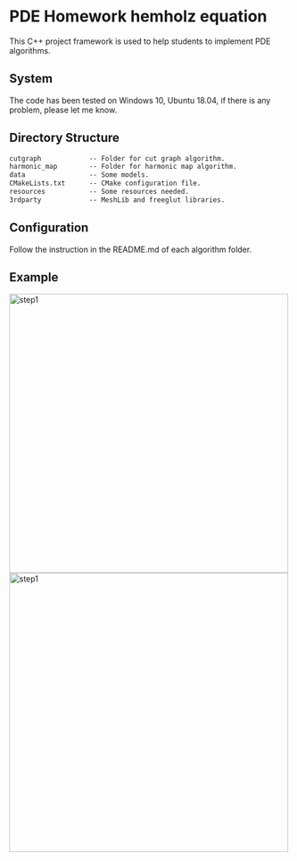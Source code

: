 # PDE Homework hemholz equation

This C++ project framework is used to help students to implement PDE algorithms.

## System

The code has been tested on Windows 10, Ubuntu 18.04, if there is any problem, please let me know.

## Directory Structure

``` txt
cutgraph            -- Folder for cut graph algorithm.
harmonic_map        -- Folder for harmonic map algorithm. 
data                -- Some models.
CMakeLists.txt      -- CMake configuration file.
resources           -- Some resources needed.
3rdparty            -- MeshLib and freeglut libraries.
```

## Configuration

Follow the instruction in the README.md of each algorithm folder.


## Example

<img src="https://github.com/chengengjian/PDEhemholz/tree/master/img/0.png" width="500" height="500" alt="step1"/><br/>
<img src="https://github.com/chengengjian/PDEhemholz/tree/master/img/1.png" width="500" height="500" alt="step1"/><br/>
